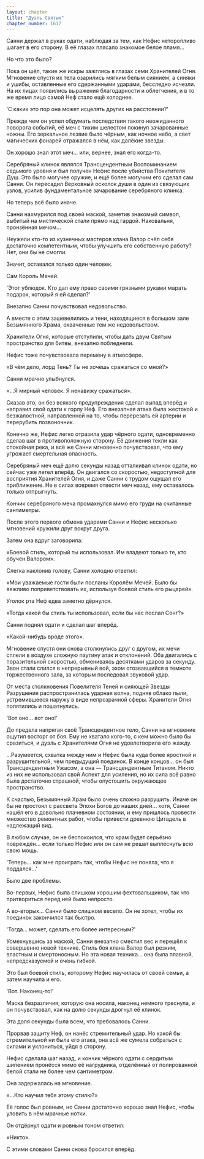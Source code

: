 ```yaml
---
layout: chapter
title: "Дуэль Святых"
chapter_number: 1617
---
```




Санни держал в руках одати, наблюдая за тем, как Нефис неторопливо шагает в его сторону. В её глазах плясало знакомое белое пламя...

Но что это было?

Пока он шёл, такие же искры зажглись в глазах семи Хранителей Огня. Мгновение спустя их тела озарились мягким белым сиянием, а синяки и ушибы, оставленные его сдержанными ударами, бесследно исчезли. На их лицах появились выражения благодарности и облегчения, и в то же время лицо самой Неф стало ещё холоднее.

'С каких это пор она может исцелять других на расстоянии?'

Прежде чем он успел обдумать последствия такого неожиданного поворота событий, её меч с тихим шелестом покинул зачарованные ножны. Его зеркальное лезвие было чёрным, как ночное небо, а свет магических фонарей отражался в нём, как далёкие звезды.

Он хорошо знал этот меч... или, вернее, знал его когда-то.

Серебряный клинок являлся Трансцендентным Воспоминанием седьмого уровня и был получен Нефис после убийства Похитителя Душ. Это было могучее оружие, и ещё более могучим его сделал сам Санни. Он пересадил Верховный осколок души в один из связующих узлов, усилив фундаментальное зачарование серебряного клинка.

Но теперь всё было иначе.

Санни нахмурился под своей маской, заметив знакомый символ, выбитый на мистической стали прямо над гардой. Наковальня, пронзённая мечом...

Неужели кто-то из кузнечных мастеров клана Валор счёл себя достаточно компетентным, чтобы улучшить его собственную работу? Нет, они бы не смогли.

Значит, оставался только один человек.

Сам Король Мечей.

'Этот ублюдок. Кто дал ему право своими грязными руками марать подарок, который я ей сделал?'

Внезапно Санни почувствовал недовольство.

А вместе с этим зашевелились и тени, находящиеся в большом зале Безымянного Храма, охваченные тем же недовольством.

Хранители Огня, которые отступили, чтобы дать двум Святым пространство для битвы, внезапно побледнели.

Нефис тоже почувствовала перемену в атмосфере.

«В чём дело, лорд Тень? Ты не хочешь сражаться со мной?»

Санни мрачно улыбнулся.

«...Я мирный человек. Я ненавижу сражаться».

Сказав это, он без всякого предупреждения сделал выпад вперёд и направил свой одати к горлу Неф. Его внезапная атака была жестокой и безжалостной, направленной на то, чтобы перерезать ей артерии и перерубить позвоночник.

Конечно же, Нефис легко отразила удар чёрного одати, одновременно сделав шаг в противоположную сторону. Её движения текли как спокойная река, и всё же Санни мгновенно почувствовал, что ему угрожает смертельная опасность.

Серебряный меч ещё долю секунды назад отталкивал клинок одати, но сейчас уже летел вперёд. Он двигался со скоростью, недоступной для восприятия Хранителей Огня, и даже Санни с трудом ощущал его приближение. Не в силах вовремя отвести меч назад, ему оставалось только отпрыгнуть.

Кончик серебряного меча промахнулся мимо его груди на считанные сантиметры.

После этого первого обмена ударами Санни и Нефис несколько мгновений кружили друг вокруг друга.

Затем она вдруг заговорила:

«Боевой стиль, который ты использовал. Им владеют только те, кто обучен Валором».

Слегка наклонив голову, Санни холодно ответил:

«Мои уважаемые гости были посланы Королём Мечей. Было бы вежливо поприветствовать их, используя боевой стиль его рыцарей».

Уголок рта Неф едва заметно дёрнулся.

«Тогда какой бы стиль ты использовал, если бы нас послал Сонг?»

Санни поднял одати и сделал шаг вперёд.

«Какой-нибудь вроде этого».

Мгновение спустя они снова столкнулись друг с другом, их мечи сплели в воздухе сложную паутину атак и отклонений. Оба двигались с поразительной скоростью, обмениваясь десятками ударов за секунду. Звон стали слился в непрерывный вой, эхом отозвавшийся в темноте торжественного зала, за которым последовал звуковой удар.

От места столкновения Повелителя Теней и сияющей Звезды Разрушения распространилась ударная волна, подняв облако пыли, устремившееся наружу в виде непрозрачной сферы. Хранители Огня попятились и пошатнулись.

'Вот оно... вот оно!'

До предела напрягая своё Трансцендентное тело, Санни на мгновение ощутил восторг от боя. Ему не хватало кого-то, с кем можно было бы сразиться, и дуэль с Хранителями Огня не удовлетворила его жажду.

...Разумеется, схватка между ним и Нефис была куда более яростной и разрушительной, чем предыдущий поединок. В конце концов... он был Трансцендентным Ужасом, а она — Трансцендентным Титаном. Никто из них не использовал свой Аспект для усиления, но их сила всё равно была достаточно страшной, чтобы опустошить окружающее пространство.

К счастью, Безымянный Храм было очень сложно разрушить. Иначе он бы не простоял с рассвета Эпохи Богов до наших дней... хотя, Санни нашёл его в довольно плачевном состоянии, и ему пришлось провести множество ремонтных работ, чтобы привести древнюю Цитадель в надлежащий вид.

В любом случае, он не беспокоился, что храм будет серьёзно повреждён... если только Нефис или он сам не решат выплеснуть всю свою мощь.

'Теперь... как мне проиграть так, чтобы Нефис не поняла, что я поддался...'

Было две проблемы.

Во-первых, Нефис была слишком хорошим фехтовальщиком, так что притвориться перед ней было непросто.

А во-вторых... Санни было слишком весело. Он не хотел, чтобы их поединок закончился так быстро.

'Тогда... может, сделать его более интересным?'

Усмехнувшись за маской, Санни внезапно сместил вес и перешёл к совершенно новой технике. Стиль боя клана Валор был резким, властным и смертоносным. Но эта новая техника... она была плавной, непредсказуемой и очень гибкой.

Это был боевой стиль, которому Нефис научилась от своей семьи, а затем научила и его.

'Вот. Наконец-то!'

Маска безразличия, которую она носила, наконец немного треснула, и он почувствовал, как на долю секунды дрогнул её клинок.

Эта доля секунды была всем, что требовалось Санни.

Прорвав защиту Неф, он нанёс стремительный удар. Но какой бы стремительной ни была его атака, она всё же сумела собраться с силами и уклониться, уйдя в сторону.

Нефис сделала шаг назад, и кончик чёрного одати с сердитым шипением пронёсся мимо её нагрудника, отделённый от полированной белой стали не более чем сантиметром.

Она задержалась на мгновение.

«...Кто научил тебя этому стилю?»

Её голос был ровным, но Санни достаточно хорошо знал Нефис, чтобы уловить в нём мрачные нотки.

Он отдёрнул одати и ровным тоном ответил:

«Никто».

С этими словами Санни снова бросился вперёд.

